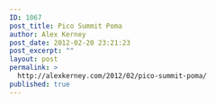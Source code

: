 ```yaml
---
ID: 1067
post_title: Pico Summit Poma
author: Alex Kerney
post_date: 2012-02-20 23:21:23
post_excerpt: ""
layout: post
permalink: >
  http://alexkerney.com/2012/02/pico-summit-poma/
published: true
---
```

